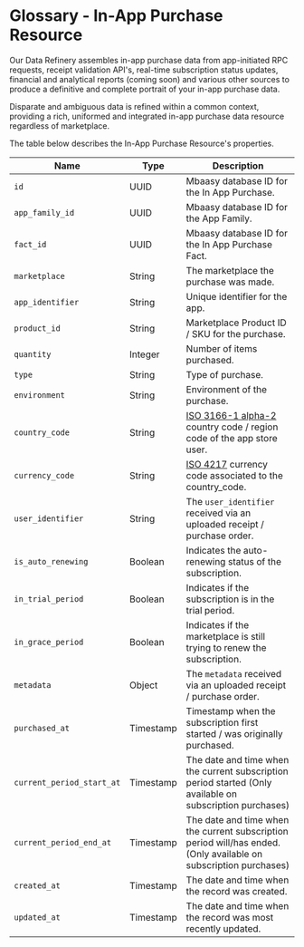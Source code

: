 # Glossary - In-App Purchase Resource

Our Data Refinery assembles in-app purchase data from app-initiated RPC requests, receipt validation API's, real-time subscription status updates, financial and analytical reports (coming soon) and various other sources to produce a definitive and complete portrait of your in-app purchase data.

Disparate and ambiguous data is refined within a common context, providing a rich, uniformed and integrated in-app purchase data resource regardless of marketplace.

The table below describes the In-App Purchase Resource's properties.

| Name | Type | Description |
| ---- | ---- | ----------- |
| `id` | UUID | Mbaasy database ID for the In App Purchase. |
| `app_family_id` | UUID | Mbaasy database ID for the App Family. |
| `fact_id` | UUID | Mbaasy database ID for the In App Purchase Fact. |
| `marketplace` | String | The marketplace the purchase was made. |
| `app_identifier` | String | Unique identifier for the app. |
| `product_id` | String | Marketplace Product ID / SKU for the purchase. |
| `quantity` | Integer | Number of items purchased. |
| `type` | String | Type of purchase. |
| `environment` | String | Environment of the purchase. |
| `country_code` | String | [ISO 3166-1 alpha-2](https://en.wikipedia.org/wiki/ISO_3166-1_alpha-2#Current_codes) country code / region code of the app store user. |
| `currency_code` | String | [ISO 4217](https://en.wikipedia.org/wiki/ISO_4217#Active_codes) currency code associated to the country_code. |
| `user_identifier` | String | The `user_identifier` received via an uploaded receipt / purchase order. |
| `is_auto_renewing` | Boolean | Indicates the auto-renewing status of the subscription. |
| `in_trial_period` | Boolean | Indicates if the subscription is in the trial period. |
| `in_grace_period` | Boolean | Indicates if the marketplace is still trying to renew the subscription. |
| `metadata` | Object | The `metadata` received via an uploaded receipt / purchase order. |
| `purchased_at` | Timestamp | Timestamp when the subscription first started / was originally purchased. |
| `current_period_start_at` | Timestamp | The date and time when the current subscription period started (Only available on subscription purchases) |
| `current_period_end_at` | Timestamp | The date and time when the current subscription period will/has ended. (Only available on subscription purchases) |
| `created_at` | Timestamp | The date and time when the record was created. |
| `updated_at` | Timestamp | The date and time when the record was most recently updated. |
